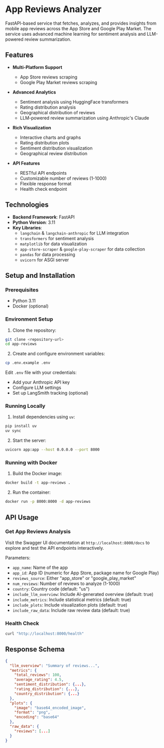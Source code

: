 # App Reviews Analyzer

FastAPI-based service that fetches, analyzes, and provides insights from mobile app reviews across the App Store and Google Play Market. The service uses advanced machine learning for sentiment analysis and LLM-powered review summarization.

## Features

- **Multi-Platform Support**
  - App Store reviews scraping
  - Google Play Market reviews scraping

- **Advanced Analytics**
  - Sentiment analysis using HuggingFace transformers
  - Rating distribution analysis
  - Geographical distribution of reviews
  - LLM-powered review summarization using Anthropic's Claude

- **Rich Visualization**
  - Interactive charts and graphs
  - Rating distribution plots
  - Sentiment distribution visualization
  - Geographical review distribution

- **API Features**
  - RESTful API endpoints
  - Customizable number of reviews (1-1000)
  - Flexible response format
  - Health check endpoint

## Technologies

- **Backend Framework**: FastAPI
- **Python Version**: 3.11
- **Key Libraries**:
  - `langchain` & `langchain-anthropic` for LLM integration
  - `transformers` for sentiment analysis
  - `matplotlib` for data visualization
  - `app-store-scraper` & `google-play-scraper` for data collection
  - `pandas` for data processing
  - `uvicorn` for ASGI server

## Setup and Installation

### Prerequisites

- Python 3.11
- Docker (optional)

### Environment Setup

1. Clone the repository:
```bash
git clone <repository-url>
cd app-reviews
```

2. Create and configure environment variables:
```bash
cp .env.example .env
```

Edit `.env` file with your credentials:
- Add your Anthropic API key
- Configure LLM settings
- Set up LangSmith tracking (optional)

### Running Locally

1. Install dependencies using `uv`:
```bash
pip install uv
uv sync
```

2. Start the server:
```bash
uvicorn app:app --host 0.0.0.0 --port 8000
```

### Running with Docker

1. Build the Docker image:
```bash
docker build -t app-reviews .
```

2. Run the container:
```bash
docker run -p 8000:8000 -d app-reviews
```

## API Usage

### Get App Reviews Analysis

Visit the Swagger UI documentation at `http://localhost:8000/docs` to explore and test the API endpoints interactively.

Parameters:
- `app_name`: Name of the app
- `app_id`: App ID (numeric for App Store, package name for Google Play)
- `reviews_source`: Either "app_store" or "google_play_market"
- `num_reviews`: Number of reviews to analyze (1-1000)
- `country`: Country code (default: "us")
- `include_llm_overview`: Include AI-generated overview (default: true)
- `include_metrics`: Include statistical metrics (default: true)
- `include_plots`: Include visualization plots (default: true)
- `include_raw_data`: Include raw review data (default: true)

### Health Check

```bash
curl "http://localhost:8000/health"
```

## Response Schema

```json
{
  "llm_overview": "Summary of reviews...",
  "metrics": {
    "total_reviews": 100,
    "average_rating": 4.5,
    "sentiment_distribution": {...},
    "rating_distribution": {...},
    "country_distribution": {...}
  },
  "plots": {
    "image": "base64_encoded_image",
    "format": "png",
    "encoding": "base64"
  },
  "raw_data": {
    "reviews": [...]
  }
}
```
